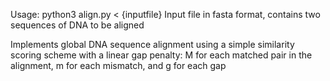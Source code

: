 Usage: python3 align.py < {inputfile}
Input file in fasta format, contains two sequences of DNA to be aligned

Implements global DNA sequence alignment using a simple similarity scoring scheme with a linear gap penalty:
M for each matched pair in the alignment, m for each mismatch, and g for each gap
